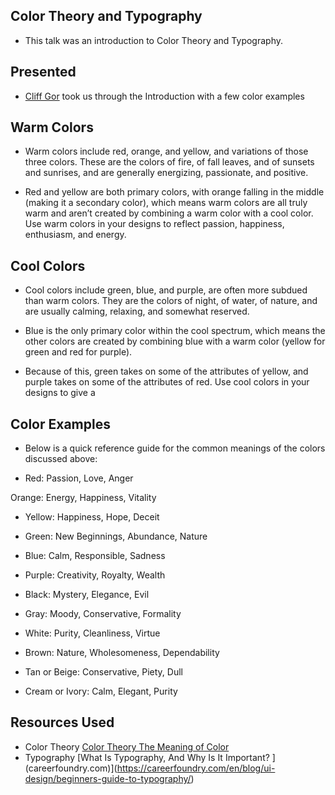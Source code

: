 ## Color Theory and Typography

- This talk was an introduction to Color Theory and Typography.

  

## Presented

- [Cliff Gor](https://www.linkedin.com/in/cliff-gor/) took us through the Introduction with a few color examples

  

## Warm Colors

- Warm colors include red, orange, and yellow, and variations of those three colors. These are the colors of fire, of fall leaves, and of sunsets and sunrises, and are generally energizing, passionate, and positive.

  

- Red and yellow are both primary colors, with orange falling in the middle (making it a secondary color), which means warm colors are all truly warm and aren’t created by combining a warm color with a cool color. Use warm colors in your designs to reflect passion, happiness, enthusiasm, and energy.

  
  

## Cool Colors

  

- Cool colors include green, blue, and purple, are often more subdued than warm colors. They are the colors of night, of water, of nature, and are usually calming, relaxing, and somewhat reserved.

  

- Blue is the only primary color within the cool spectrum, which means the other colors are created by combining blue with a warm color (yellow for green and red for purple).

  

- Because of this, green takes on some of the attributes of yellow, and purple takes on some of the attributes of red. Use cool colors in your designs to give a

  
  
  

## Color Examples

- Below is a quick reference guide for the common meanings of the colors discussed above:

- Red: Passion, Love, Anger

Orange: Energy, Happiness, Vitality

- Yellow: Happiness, Hope, Deceit

- Green: New Beginnings, Abundance, Nature

- Blue: Calm, Responsible, Sadness

- Purple: Creativity, Royalty, Wealth

- Black: Mystery, Elegance, Evil

- Gray: Moody, Conservative, Formality

- White: Purity, Cleanliness, Virtue

- Brown: Nature, Wholesomeness, Dependability

- Tan or Beige: Conservative, Piety, Dull

- Cream or Ivory: Calm, Elegant, Purity

## Resources Used
- Color Theory [Color Theory  The Meaning of Color ](https://www.smashingmagazine.com/2010/01/color-theory-for-designers-part-1-the-meaning-of-color/)
- Typography [What Is Typography, And Why Is It Important? ] (careerfoundry.com)](https://careerfoundry.com/en/blog/ui-design/beginners-guide-to-typography/)
